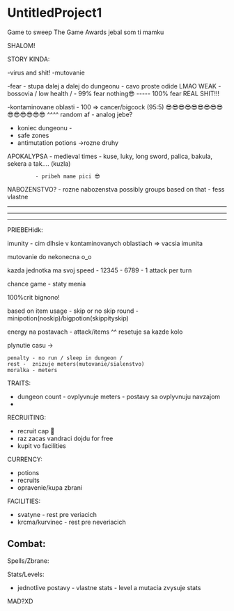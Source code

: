 # UntitledProject1
Game to sweep The Game Awards
jebal som ti mamku


SHALOM!

STORY KINDA:

  -virus and shit!
  -mutovanie

  -fear - stupa dalej a dalej do dungeonu - cavo proste odide LMAO WEAK
        - bossovia / low health / 
        - 99% fear nothing😎 ----- 100% fear REAL SHIT!!!

  -kontaminovane oblasti - 100 => cancer/bigcock (95:5) 😎😎😎😎😎😎😎😎😎😎😎😎😎😎😎
    ^^^^ random af - analog jebe? 

  - koniec dungeonu - 
  - safe zones
  - antimutation potions ->rozne druhy

  APOKALYPSA - medieval times - kuse, luky, long sword, palica, bakula, sekera a tak.... (kuzla)

             - pribeh mame pici 😎 

  NABOZENSTVO? - rozne nabozenstva possibly groups based on that
    - fess vlastne

-----------------------------------------------------------------------------------------------------
-----------------------------------------------------------------------------------------------------
-----------------------------------------------------------------------------------------------------

PRIEBEHidk:

  imunity - cim dlhsie v kontaminovanych oblastiach => vacsia imunita

  mutovanie do nekonecna o_o 

  kazda jednotka ma svoj speed - 12345 - 6789
    - 1 attack per turn


  chance game - staty menia 

  100%crit bignono!

  based on item usage - skip or no skip round -minipotion(noskip)/bigpotion(skippityskip)

  energy na postavach - attack/items
  ^^ resetuje sa kazde kolo

  plynutie casu ->

    penalty - no run / sleep in dungeon /
    rest -  znizuje meters(mutovanie/sialenstvo)
    moralka - meters


TRAITS:

  - dungeon count - ovplyvnuje meters
          - postavy sa ovplyvnuju navzajom
  - 

RECRUITING:
  - recruit cap 🧢
  - raz zacas vandraci dojdu for free
  - kupit vo facilities


CURRENCY:

  - potions
  - recruits
  - opravenie/kupa zbrani


FACILITIES:
  - svatyne - rest pre veriacich
  - krcma/kurvinec - rest pre neveriacich


Combat:
  - 


Spells/Zbrane:



Stats/Levels:

  - jednotlive postavy - vlastne stats - level a mutacia zvysuje stats
  










MAD?XD

